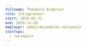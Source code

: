 ```yaml
---
fullname: Théodore Bidgrain
role: Intrapreneur
start: 2019-01-31
end: 2019-11-20
employer: admin/Assemblée nationale
startups:
  - leximpact
---
```

